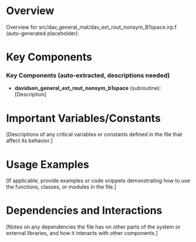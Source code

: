# Overview

Overview for src/dav_general_mat/dav_ext_rout_nonsym_B1space.irp.f (auto-generated placeholder).

# Key Components

### Key Components (auto-extracted, descriptions needed)
- **davidson_general_ext_rout_nonsym_b1space** (subroutine): [Description]

# Important Variables/Constants

[Descriptions of any critical variables or constants defined in the file that affect its behavior.]

# Usage Examples

[If applicable, provide examples or code snippets demonstrating how to use the functions, classes, or modules in the file.]

# Dependencies and Interactions

[Notes on any dependencies the file has on other parts of the system or external libraries, and how it interacts with other components.]

